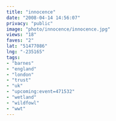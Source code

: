 ```yaml
---
title: "innocence"
date: "2008-04-14 14:56:07"
privacy: "public"
image: "photo/innocence/innocence.jpg"
views: "18"
faves: "2"
lat: "51477086"
lng: "-235165"
tags:
- "barnes"
- "england"
- "london"
- "trust"
- "uk"
- "upcoming:event=471532"
- "wetland"
- "wildfowl"
- "wwt"
---
```


